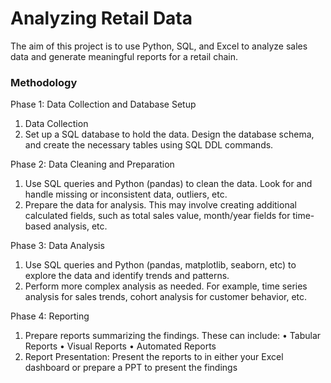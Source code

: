 # Analyzing Retail Data
The aim of this project is to use Python, SQL, and Excel to analyze sales data and generate meaningful reports for a retail chain.

### Methodology
Phase 1: Data Collection and Database Setup
 1. Data Collection 
 2. Set up a SQL database to hold the data. Design the database schema, and create the necessary tables using SQL DDL commands. 

Phase 2: Data Cleaning and Preparation 
1. Use SQL queries and Python (pandas) to clean the data. Look for and handle missing or inconsistent data, outliers, etc. 
2. Prepare the data for analysis. This may involve creating additional calculated fields, such as total sales value, month/year fields for time-based analysis, etc. 

Phase 3: Data Analysis 
1. Use SQL queries and Python (pandas, matplotlib, seaborn, etc) to explore the data and identify trends and patterns.
2. Perform more complex analysis as needed. For example, time series analysis for sales trends, cohort analysis for customer behavior, etc. 

Phase 4: Reporting 
1. Prepare reports summarizing the findings. These can include: 
 • Tabular Reports
 • Visual Reports
 • Automated Reports
2. Report Presentation: Present the reports to in either your Excel dashboard or prepare a PPT to present the findings
